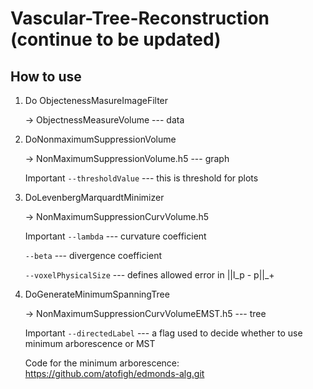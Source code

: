 
# Vascular-Tree-Reconstruction (continue to be updated)

## How to use 

 1. Do ObjectenessMasureImageFilter
 
    → ObjectnessMeasureVolume --- data
 
 2. DoNonmaximumSuppressionVolume
 
    → NonMaximumSuppressionVolume.h5 --- graph
 
    Important `--thresholdValue` --- this is threshold for plots
 
 3. DoLevenbergMarquardtMinimizer
 
    → NonMaximumSuppressionCurvVolume.h5
 
    Important `--lambda` --- curvature coefficient
	
	`--beta` --- divergence coefficient
    
    `--voxelPhysicalSize` --- defines allowed error in ||l_p - p||_+
 
 4. DoGenerateMinimumSpanningTree
 
    → NonMaximumSuppressionCurvVolumeEMST.h5 --- tree
 
    Important `--directedLabel`  --- a flag used to decide whether to use minimum arborescence or MST
	
	Code for the minimum arborescence: https://github.com/atofigh/edmonds-alg.git